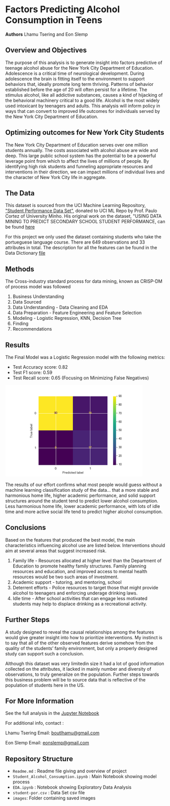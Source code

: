 
# Factors Predicting Alcohol Consumption in Teens
**Authors** Lhamu Tsering and Eon Slemp

## Overview and Objectives
The purpose of this analysis is to generate insight into factors predictive of teenage alcohol abuse for the New York City Department of Education.   Adolescence is a critical time of neurological development.  During adolescence the brain is fitting itself to the environment to support behaviors that, ideally promote long term thriving.   Patterns of behavior established before the age of 20 will often persist for a lifetime.  The stimulus alcohol, like all addictive substances, causes a kind of hijacking of the behavioral machinery critical to a good life.   Alcohol is the most widely used intoxicant by teenagers and adults.   This analysis will inform policy in ways that can convert to improved life outcomes for individuals served by the New York City Department of Education.

## Optimizing outcomes for New York City Students
The New York City Department of Education serves over one million students annually.  The costs associated with alcohol abuse are wide and deep.  This large public school system has the potential to be a powerful leverage point from which to affect the lives of millions of people.  By identifying high risk students and funneling appropriate resources and interventions in their direction, we can impact millions of individual lives and the character of New York City life in aggregate.  

## The Data
This dataset is sourced from the UCI Machine Learning Repository, ["Student Performance Data Set"](http://archive.ics.uci.edu/ml/datasets/Student+Performance), donated to UCI ML Repo by Prof. Paulo Cortez of University Minho. His original work on the dataset, "USING DATA MINING TO PREDICT SECONDARY SCHOOL STUDENT PERFORMANCE, can be found [here](http://www3.dsi.uminho.pt/pcortez/student.pdf)

For this project we only used the dataset containing students who take the portueguese language course. There are 649 observations and 33 attributes in total. The description for all the features can be found in the Data Dictionary [file](data/Data-Dictionary.md)

## Methods

The Cross-industry standard process for data mining, known as CRISP-DM of process model was followed
1. Business Understanding
2. Data Sourced
3. Data Understanding - Data Cleaning and EDA
4. Data Preparation - Feature Engineering and Feature Selection
5. Modeling - Logistic Regression, KNN, Decision Tree
6. Finding 
7. Recommendations

## Results

The Final Model was a Logistic Regression model with the following metrics:
* Test Accuracy score:  0.82
* Test F1 score:  0.59
* Test Recall score:  0.65 (Focusing on Minimizing False Negatives)

![Confusion Matrix](images/Confusion_matrix.png)

The results of our effort confirms what most people would guess without a machine learning classification study of the data… that a more stable and harmonious home life, higher academic performance, and solid support structures around the student tend to predict lower alcohol consumption.  Less harmonious home life, lower academic performance, with lots of idle time and more active social life tend to predict higher alcohol consumption. 

## Conclusions
Based on the features that produced the best model, the main characteristics influencing alcohol use are listed below. Interventions should aim at several areas that suggest increased risk.
1.  Family life - Resources allocated at higher level than the Department of Education to promote healthy family structures.  Family planning resources and education, and improved access to mental health resources would be two such areas of investment.
2.  Academic support - tutoring, and mentoring, school
3.  Deterrent efforts - Police resources to target those that might provide alcohol to teenagers and enforcing underage drinking laws.
4.  Idle time - After school activities that can engage less motivated students may help to displace drinking as a recreational activity.

## Further Steps
A study designed to reveal the causal relationships among the features would give greater insight into how to prioritize interventions.  My instinct is to say that all of the other observed features derive somehow from the quality of the students’ family environment,  but only a properly designed study can support such a conclusion. 

Although this dataset was very limitedin size it had a lot of good information collected on the attributes, it lacked in mainly number and diversity of observations, to truly generalize on the population. Further steps towards this business problem will be to source data that is reflective of the population of students here in the US.

## For More Information
See the full analysis in the [Jupyter Notebook](Student_Alcohol_Consumption.ipynb) 

For additional info, contact :

Lhamu Tsering
Email: boutlhamu@gmail.com 

Eon Slemp 
Email: eonslemp@gmail.com

## Repository Structure

* `Readme.md` : Readme file giving and overview of project
* `Student_Alcohol_Consumption.ipynb` : Main Notebook showing model process
* `EDA.ipynb` : Notebook showing Exploratory Data Analysis
* `student-por.csv` : Data Set csv file
* `images`: Folder containing saved images
